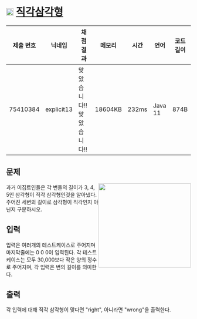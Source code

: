 # <img width="20px"  src="https://d2gd6pc034wcta.cloudfront.net/tier/3.svg" class="solvedac-tier"> [직각삼각형](https://www.acmicpc.net/problem/4153) 

| 제출 번호 | 닉네임 | 채점 결과 | 메모리 | 시간 | 언어 | 코드 길이 |
|---|---|---|---|---|---|---|
|75410384| explicit13|맞았습니다!! 맞았습니다!!|18604KB|232ms|Java 11|874B|

## 문제
<p><img alt="" src="https://www.acmicpc.net/upload/images3/rope-triangle.gif" style="float:right; height:229px; width:252px"> 과거 이집트인들은 각 변들의 길이가 3, 4, 5인 삼각형이 직각 삼각형인것을 알아냈다. 주어진 세변의 길이로 삼각형이 직각인지 아닌지 구분하시오.</p>

## 입력
<p>
	입력은 여러개의 테스트케이스로 주어지며 마지막줄에는 0 0 0이 입력된다. 각 테스트케이스는 모두 30,000보다 작은 양의 정수로 주어지며, 각 입력은 변의 길이를 의미한다.
</p>

## 출력
<p>각 입력에 대해 직각 삼각형이 맞다면 "right", 아니라면 "wrong"을 출력한다.</p>

